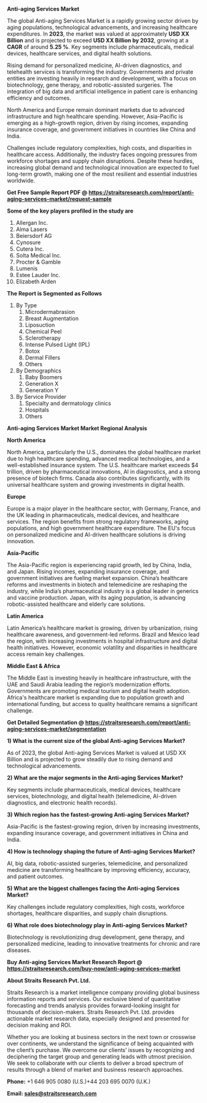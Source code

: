 <p><strong>Anti-aging Services Market</strong></p>
<p>The global Anti-aging Services Market is a rapidly growing sector driven by aging populations, technological advancements, and increasing healthcare expenditures. In <strong>2023</strong>, the market was valued at approximately <strong>USD XX Billion</strong> and is projected to exceed <strong>USD XX Billion</strong><strong> by 2032</strong>, growing at a <strong>CAGR</strong> of around <strong>5.25 %</strong>. Key segments include pharmaceuticals, medical devices, healthcare services, and digital health solutions.</p>
<p>Rising demand for personalized medicine, AI-driven diagnostics, and telehealth services is transforming the industry. Governments and private entities are investing heavily in research and development, with a focus on biotechnology, gene therapy, and robotic-assisted surgeries. The integration of big data and artificial intelligence in patient care is enhancing efficiency and outcomes.</p>
<p>North America and Europe remain dominant markets due to advanced infrastructure and high healthcare spending. However, Asia-Pacific is emerging as a high-growth region, driven by rising incomes, expanding insurance coverage, and government initiatives in countries like China and India.</p>
<p>Challenges include regulatory complexities, high costs, and disparities in healthcare access. Additionally, the industry faces ongoing pressures from workforce shortages and supply chain disruptions. Despite these hurdles, increasing global demand and technological innovation are expected to fuel long-term growth, making one of the most resilient and essential industries worldwide.</p>
<p><strong>Get Free Sample Report PDF @ <a href=https://straitsresearch.com/report/anti-aging-services-market/request-sample>https://straitsresearch.com/report/anti-aging-services-market/request-sample</a></strong></p>
<div><strong>Some of the key players profiled in the study are</strong></div>
<p><ol>
<li>Allergan Inc.</li>
<li>Alma Lasers</li>
<li>Beiersdorf AG</li>
<li>Cynosure</li>
<li>Cutera Inc.</li>
<li>Solta Medical Inc.</li>
<li>Procter &amp; Gamble</li>
<li>Lumenis</li>
<li>Estee Lauder Inc.</li>
<li>Elizabeth Arden</li>
</ol></p>
<p><strong>The Report is Segmented as Follows</strong></p>
<p><ol>
<li>By Type
<ol>
<li>Microdermabrasion</li>
<li>Breast Augmentation</li>
<li>Liposuction</li>
<li>Chemical Peel</li>
<li>Sclerotherapy</li>
<li>Intense Pulsed Light (IPL)</li>
<li>Botox</li>
<li>Dermal Fillers</li>
<li>Others</li>
</ol>
</li>
<li>By Demographics
<ol>
<li>Baby Boomers</li>
<li>Generation X</li>
<li>Generation Y</li>
</ol>
</li>
<li>By Service Provider
<ol>
<li>Specialty and dermatology clinics</li>
<li>Hospitals</li>
<li>Others</li>
</ol>
</li>
</ol></p>
<p><strong>Anti-aging Services Market Market Regional Analysis</strong></p>
<p><strong>North America</strong></p>
<p>North America, particularly the U.S., dominates the global healthcare market due to high healthcare spending, advanced medical technologies, and a well-established insurance system. The U.S. healthcare market exceeds $4 trillion, driven by pharmaceutical innovations, AI in diagnostics, and a strong presence of biotech firms. Canada also contributes significantly, with its universal healthcare system and growing investments in digital health.</p>
<p><strong>Europe</strong></p>
<p>Europe is a major player in the healthcare sector, with Germany, France, and the UK leading in pharmaceuticals, medical devices, and healthcare services. The region benefits from strong regulatory frameworks, aging populations, and high government healthcare expenditure. The EU's focus on personalized medicine and AI-driven healthcare solutions is driving innovation.</p>
<p><strong>Asia-Pacific</strong></p>
<p>The Asia-Pacific region is experiencing rapid growth, led by China, India, and Japan. Rising incomes, expanding insurance coverage, and government initiatives are fueling market expansion. China&rsquo;s healthcare reforms and investments in biotech and telemedicine are reshaping the industry, while India&rsquo;s pharmaceutical industry is a global leader in generics and vaccine production. Japan, with its aging population, is advancing robotic-assisted healthcare and elderly care solutions.</p>
<p><strong>Latin America</strong></p>
<p>Latin America&rsquo;s healthcare market is growing, driven by urbanization, rising healthcare awareness, and government-led reforms. Brazil and Mexico lead the region, with increasing investments in hospital infrastructure and digital health initiatives. However, economic volatility and disparities in healthcare access remain key challenges.</p>
<p><strong>Middle East &amp; Africa</strong></p>
<p>The Middle East is investing heavily in healthcare infrastructure, with the UAE and Saudi Arabia leading the region&rsquo;s modernization efforts. Governments are promoting medical tourism and digital health adoption. Africa's healthcare market is expanding due to population growth and international funding, but access to quality healthcare remains a significant challenge.</p>
<p><strong>Get Detailed Segmentation @ <a href=https://straitsresearch.com/report/anti-aging-services-market/segmentation>https://straitsresearch.com/report/anti-aging-services-market/segmentation</a></strong></p>
<p><strong>1) What is the current size of the global Anti-aging Services Market?</strong></p>
<p>As of 2023, the global Anti-aging Services Market is valued at USD XX Billion and is projected to grow steadily due to rising demand and technological advancements.</p>
<p><strong>2) What are the major segments in the Anti-aging Services Market?</strong></p>
<p>Key segments include pharmaceuticals, medical devices, healthcare services, biotechnology, and digital health (telemedicine, AI-driven diagnostics, and electronic health records).</p>
<p><strong>3) Which region has the fastest-growing Anti-aging Services Market?</strong></p>
<p>Asia-Pacific is the fastest-growing region, driven by increasing investments, expanding insurance coverage, and government initiatives in China and India.</p>
<p><strong>4) How is technology shaping the future of Anti-aging Services Market?</strong></p>
<p>AI, big data, robotic-assisted surgeries, telemedicine, and personalized medicine are transforming healthcare by improving efficiency, accuracy, and patient outcomes.</p>
<p><strong>5) What are the biggest challenges facing the Anti-aging Services Market?</strong></p>
<p>Key challenges include regulatory complexities, high costs, workforce shortages, healthcare disparities, and supply chain disruptions.</p>
<p><strong>6) What role does biotechnology play in Anti-aging Services Market?</strong></p>
<p>Biotechnology is revolutionizing drug development, gene therapy, and personalized medicine, leading to innovative treatments for chronic and rare diseases.</p>
<p><strong>Buy Anti-aging Services Market Research Report @ <a href=https://straitsresearch.com/buy-now/anti-aging-services-market>https://straitsresearch.com/buy-now/anti-aging-services-market</a></strong></p>
<p><strong>About Straits Research Pvt. Ltd.</strong></p>
<p>Straits Research is a market intelligence company providing global business information reports and services. Our exclusive blend of quantitative forecasting and trends analysis provides forward-looking insight for thousands of decision-makers. Straits Research Pvt. Ltd. provides actionable market research data, especially designed and presented for decision making and ROI.</p>
<p>Whether you are looking at business sectors in the next town or crosswise over continents, we understand the significance of being acquainted with the client&rsquo;s purchase. We overcome our clients&rsquo; issues by recognizing and deciphering the target group and generating leads with utmost precision. We seek to collaborate with our clients to deliver a broad spectrum of results through a blend of market and business research approaches.</p>
<p><strong><strong>Phone:</strong></strong> +1 646 905 0080 (U.S.)+44 203 695 0070 (U.K.)</p>
<p><strong><strong>Email: </strong></strong><a href=mailto:sales@straitsresearch.com><strong><u><strong>sales@straitsresearch.com</strong></u></strong></a></p>
